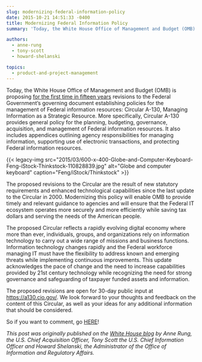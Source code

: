 ```yaml
---
slug: modernizing-federal-information-policy
date: 2015-10-21 14:51:33 -0400
title: Modernizing Federal Information Policy
summary: 'Today, the White House Office of Management and Budget (OMB) is proposing for the first time in fifteen years revisions to the Federal Government’s governing document establishing policies for the management of Federal information resources: Circular A-130, Managing Information as a Strategic Resource.'

authors:
  - anne-rung
  - tony-scott
  - howard-shelanski

topics:
  - product-and-project-management
---
```


Today, the White House Office of Management and Budget (OMB) is proposing [for the first time in fifteen years](https://a130.cio.gov/) revisions to the Federal Government’s governing document establishing policies for the management of Federal information resources: Circular A-130, Managing Information as a Strategic Resource. More specifically, Circular A-130 provides general policy for the planning, budgeting, governance, acquisition, and management of Federal information resources. It also includes appendices outlining agency responsibilities for managing information, supporting use of electronic transactions, and protecting Federal information resources.

{{< legacy-img src="2015/03/600-x-400-Globe-and-Computer-Keyboard-Feng-iStock-Thinkstock-110828839.jpg" alt="Globe and computer keyboard" caption="Feng/iStock/Thinkstock" >}}

The proposed revisions to the Circular are the result of new statutory requirements and enhanced technological capabilities since the last update to the Circular in 2000. Modernizing this policy will enable OMB to provide timely and relevant guidance to agencies and will ensure that the Federal IT ecosystem operates more securely and more efficiently while saving tax dollars and serving the needs of the American people.

The proposed Circular reflects a rapidly evolving digital economy where more than ever, individuals, groups, and organizations rely on information technology to carry out a wide range of missions and business functions. Information technology changes rapidly and the Federal workforce managing IT must have the flexibility to address known and emerging threats while implementing continuous improvements. This update acknowledges the pace of change and the need to increase capabilities provided by 21st century technology while recognizing the need for strong governance and safeguarding of taxpayer funded assets and information.

The proposed revisions are open for 30-day public input at <https://a130.cio.gov/>. We look forward to your thoughts and feedback on the content of this Circular, as well as your ideas for any additional information that should be considered.

So if you want to comment, go [HERE](https://a130.cio.gov/)!

_This post was originally published on the [White House blog](https://obamawhitehouse.archives.gov/blog/2015/10/20/modernizing-federal-information-policy) by Anne Rung, the U.S. Chief Acquisition Officer, Tony Scott the U.S. Chief Information Officer and Howard Shelanski, the Administrator of the Office of Information and Regulatory Affairs._
